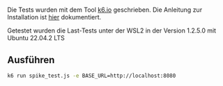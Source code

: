 # 



Die Tests wurden mit dem Tool [k6.io](https://k6.io/) geschrieben. Die Anleitung zur Installation ist [hier](https://k6.io/docs/get-started/installation/) dokumentiert.

Getestet wurden die Last-Tests unter der WSL2 in der Version 1.2.5.0 mit Ubuntu 22.04.2 LTS

## Ausführen

```bash
k6 run spike_test.js -e BASE_URL=http://localhost:8080
```

